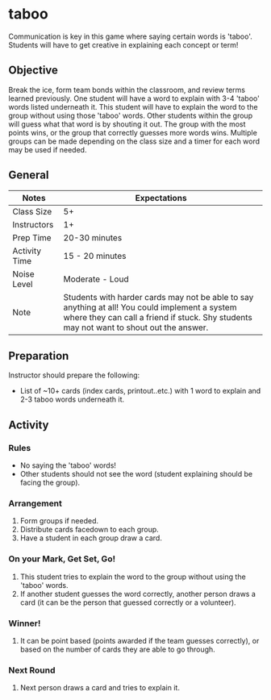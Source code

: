 # taboo

Communication is key in this game where saying certain words is 'taboo'. Students will have to get creative in explaining each concept or term!

## Objective

Break the ice, form team bonds within the classroom, and review terms learned previously. One student will have a word to explain with 3-4 'taboo' words listed underneath it. This student will have to explain the word to the group without using those 'taboo' words. Other students within the group will guess what that word is by shouting it out. The group with the most points wins, or the group that correctly guesses more words wins. Multiple groups can be made depending on the class size and a timer for each word may be used if needed.

## General  
Notes | Expectations
--------|------------
Class Size | 5+  
Instructors | 1+
Prep Time | 20-30 minutes
Activity Time | 15 - 20 minutes
Noise Level | Moderate - Loud
Note | Students with harder cards may not be able to say anything at all! You could implement a system where they can call a friend if stuck. Shy students may not want to shout out the answer.

## Preparation

Instructor should prepare the following:
* List of ~10+ cards (index cards, printout..etc.) with 1 word to explain and 2-3 taboo words underneath it.

## Activity

### Rules
* No saying the 'taboo' words!
* Other students should not see the word (student explaining should be facing the group).

### Arrangement

1. Form groups if needed.
2. Distribute cards facedown to each group.
3. Have a student in each group draw a card.

### On your Mark, Get Set, Go!   
1. This student tries to explain the word to the group without using the 'taboo' words.
2. If another student guesses the word correctly, another person draws a card (it can be the person that guessed correctly or a volunteer).

### Winner!
1. It can be point based (points awarded if the team guesses correctly), or based on the number of cards they are able to go through.

### Next Round
1. Next person draws a card and tries to explain it.
